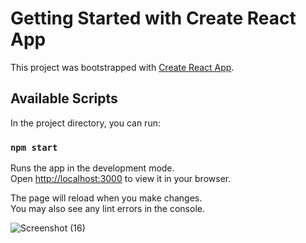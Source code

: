 # Getting Started with Create React App

This project was bootstrapped with [Create React App](https://github.com/facebook/create-react-app).

## Available Scripts

In the project directory, you can run:

### `npm start`

Runs the app in the development mode.\
Open [http://localhost:3000](http://localhost:3000) to view it in your browser.

The page will reload when you make changes.\
You may also see any lint errors in the console.

![Screenshot (16)](https://user-images.githubusercontent.com/106585815/195998671-d6f716eb-fa29-4d80-8527-af3c4ebb30c9.png)
